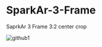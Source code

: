 # SparkAr-3-Frame
SaprkAr 3 Frame 3:2 center crop

![github1](https://user-images.githubusercontent.com/27142207/77829207-24180680-7153-11ea-9f00-4df08ded68e5.PNG)
